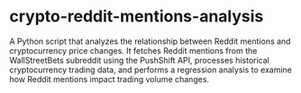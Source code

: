 # crypto-reddit-mentions-analysis
A Python script that analyzes the relationship between Reddit mentions and cryptocurrency price changes. It fetches Reddit mentions from the WallStreetBets subreddit using the PushShift API, processes historical cryptocurrency trading data, and performs a regression analysis to examine how Reddit mentions impact trading volume changes.
